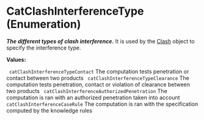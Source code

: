 # CatClashInterferenceType (Enumeration)

**_The different types of clash interference._**
It is used by the [Clash](../SpaceAnalysisInterfaces/interface_Clash_5563.md) object to specify the interference type.

**Values:**

` catClashInterferenceTypeContact`      The computation tests penetration or contact between two products
` catClashInterferenceTypeClearance`      The computation tests penetration, contact or violation of clearance between two products
` catClashInterferenceAuthorizedPenetration`      The computation is ran with an authorized penetration taken into account
` catClashInterferenceCaseRule`      The computation is ran with the specification computed by the knowledge rules